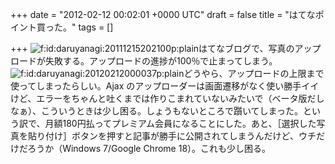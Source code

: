 
+++
date = "2012-02-12 00:02:01 +0000 UTC"
draft = false
title = "はてなポイント買った。"
tags = []

+++
<img src="http://cdn-ak.f.st-hatena.com/images/fotolife/d/daruyanagi/20111215/20111215202100.png" alt="f:id:daruyanagi:20111215202100p:plain" title="f:id:daruyanagi:20111215202100p:plain" class="hatena-fotolife"/>はてなブログで、写真のアップロードが失敗する。アップロードの進捗が100％で止まってしまう。<img src="http://cdn-ak.f.st-hatena.com/images/fotolife/d/daruyanagi/20120212/20120212000037.png" alt="f:id:daruyanagi:20120212000037p:plain" title="f:id:daruyanagi:20120212000037p:plain" class="hatena-fotolife"/>どうやら、アップロードの上限まで使ってしまったらしい。Ajax のアップローダーは画面遷移がなく使い勝手イイけど、エラーをちゃんと吐くまでは作りこまれていないみたいで（ベータ版だしなぁ）、こういうときは少し困る。しょうもないところで躓いてしまった。という訳で、月額180円払ってプレミアム会員になることにした。あと、［選択した写真を貼り付け］ボタンを押すと記事が勝手に公開されてしまうんだけど、ウチだけだろうか（Windows 7/Google Chrome 18）。これも少し困る。


